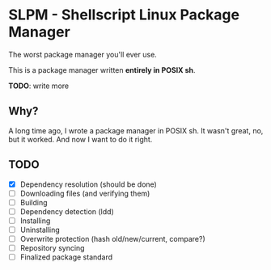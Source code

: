# SLPM - Shellscript Linux Package Manager
The worst package manager you'll ever use.

This is a package manager written **entirely in POSIX sh**.

**TODO**: write more

## Why?
A long time ago, I wrote a package manager in POSIX sh.
It wasn't great, no, but it worked. And now I want to do it right.

## TODO
- [X] Dependency resolution (should be done)
- [ ] Downloading files (and verifying them)
- [ ] Building
- [ ] Dependency detection (ldd)
- [ ] Installing
- [ ] Uninstalling
- [ ] Overwrite protection (hash old/new/current, compare?)
- [ ] Repository syncing
- [ ] Finalized package standard
